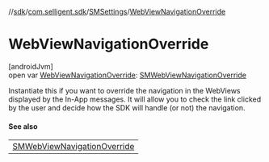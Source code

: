 //[sdk](../../../index.md)/[com.selligent.sdk](../index.md)/[SMSettings](index.md)/[WebViewNavigationOverride](-web-view-navigation-override.md)

# WebViewNavigationOverride

[androidJvm]\
open var [WebViewNavigationOverride](-web-view-navigation-override.md): [SMWebViewNavigationOverride](../-s-m-web-view-navigation-override/index.md)

Instantiate this if you want to override the navigation in the WebViews displayed by the In-App messages. It will allow you to check the link clicked by the user and decide how the SDK will handle (or not) the navigation.

#### See also

| |
|---|
| [SMWebViewNavigationOverride](../-s-m-web-view-navigation-override/index.md) |
